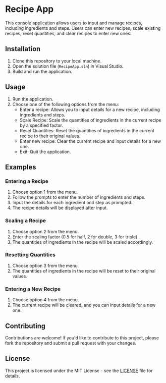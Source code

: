 # Recipe App

This console application allows users to input and manage recipes, including ingredients and steps. Users can enter new recipes, scale existing recipes, reset quantities, and clear recipes to enter new ones.

## Installation

1. Clone this repository to your local machine.
2. Open the solution file (`RecipeApp.sln`) in Visual Studio.
3. Build and run the application.

## Usage

1. Run the application.
2. Choose one of the following options from the menu:
   - Enter a recipe: Allows you to input details for a new recipe, including ingredients and steps.
   - Scale Recipe: Scale the quantities of ingredients in the current recipe by a specified factor.
   - Reset Quantities: Reset the quantities of ingredients in the current recipe to their original values.
   - Enter new recipe: Clear the current recipe and input details for a new one.
   - Exit: Quit the application.

## Examples

### Entering a Recipe

1. Choose option 1 from the menu.
2. Follow the prompts to enter the number of ingredients and steps.
3. Input the details for each ingredient and step as prompted.
4. The recipe details will be displayed after input.

### Scaling a Recipe

1. Choose option 2 from the menu.
2. Enter the scaling factor (0.5 for half, 2 for double, 3 for triple).
3. The quantities of ingredients in the recipe will be scaled accordingly.

### Resetting Quantities

1. Choose option 3 from the menu.
2. The quantities of ingredients in the recipe will be reset to their original values.

### Entering a New Recipe

1. Choose option 4 from the menu.
2. The current recipe will be cleared, and you can input details for a new one.

## Contributing

Contributions are welcome! If you'd like to contribute to this project, please fork the repository and submit a pull request with your changes.

## License

This project is licensed under the MIT License - see the [LICENSE](LICENSE) file for details.
